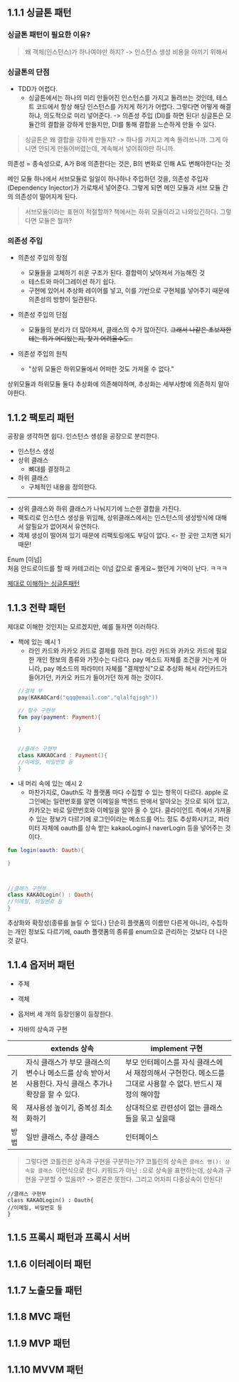 
## 1.1.1 싱글톤 패턴

### 싱글톤 패턴이 필요한 이유?
> 왜 객체(인스턴스)가 하나여야만 하지?
> -> 인스턴스 생성 비용을 아끼기 위해서

### 싱글톤의 단점
- TDD가 어렵다. 
	- 싱글톤에서는 하나의 미리 만들어진 인스턴스를 가지고 돌려쓰는 것인데, 테스트 코드에서 항상 해당 인스턴스를 가지게 하기가 어렵다.
	그렇다면 어떻게 해결하냐, 의도적으로 미리 넣어준다. -> 의존성 주입 (DI)를 하면 된다!
	싱글톤은 모듈간의 결합을 강하게 만들지만, DI를 통해 결합을 느슨하게 만들 수 있다.

> 싱글톤은 왜 결합을 강하게 만들지? 
> -> 하나를 가지고 계속 돌려쓰니까. 그게 아니면 안되게 만들어버렸는데, 계속해서 넣어줘야만 하니까.

의존성 = 종속성으로, A가 B에 의존한다는 것은, B의 변화로 인해 A도 변해야한다는 것

메인 모듈 하나에서 서브모듈로 일일이 하나하나 주입하던 것을, 의존성 주입자(Dependency Injector)가 가로채서 넣어준다. 그렇게 되면 메인 모듈과 서브 모듈 간의 의존성이 떨어지게 된다. 

> 서브모듈이라는 표현이 적절할까? 책에서는 하위 모듈이라고 나와있긴하다.
> 그렇다면 모듈은 뭘까?

### 의존성 주입

- 의존성 주입의 장점
	- 모듈들을 교체하기 쉬운 구조가 된다. 결합력이 낮아져서 가능해진 것
	- 테스트와 마이그레이션 하기 쉽다. 
	- 구현에 있어서 추상화 레이어를 넣고, 이를 기반으로 구현체를 넣어주기 때문에 의존성의 방향이 일관된다.

- 의존성 주입의 단점
	- 모듈들의 분리가 더 많아져서, 클래스의 수가 많아진다. ~~그래서 나같은 초보자한테는 뭐가 어디있는지, 찾기 어려울수도..~~

- 의존성 주입의 원칙
	- "상위 모듈은 하위모듈에서 어떠한 것도 가져올 수 없다."

상위모듈과 하위모듈 둘다 추상화에 의존해야하며, 추상화는 세부사항에 의존하지 말아야한다. 
## 1.1.2 팩토리 패턴

공장을 생각하면 쉽다.
인스턴스 생성을 공장으로 분리한다.


- 인스턴스 생성
- 상위 클래스
	- 뼈대를 결정하고
- 하위 클래스
	- 구체적인 내용을 정의한다.
---
- 상위 클래스와 하위 클래스가 나눠지기에 느슨한 결합을 가진다. 
- 팩토리로 인스턴스 생성을 위임해, 상위클래스에서는 인스턴스의 생성방식에 대해서 알필요가 없어져서 유연하다. 
- 객체 생성이 떨어져 있기 때문에 리팩토링에도 부담이 없다. <- 한 곳만 고치면 되기 때문!




Enum [이넘]  
처음 안드로이드를 할 때 카테고리는 이넘 값으로 줄게요~ 했던게 기억이 난다. ㅋㅋㅋ



[제대로 이해하는 싱글톤패턴](https://www.youtube.com/watch?v=DHo8qRCtmGU)
## 1.1.3 전략  패턴
제대로 이해한 것인지는 모르겠지만, 예를 들자면 이러하다.

- 책에 있는 예시 1
	- 라인 카드와 카카오 카드로 결제를 하려 한다. 라인 카드와 카카오 카드에 필요한 개인 정보의 종류와 가짓수는 다르다. pay 메소드 자체를 조건을 거는게 아니라, pay 메소드의 파라미터 자체를 "결제방식"으로 추상화 해서 라인카드가 들어가던, 카카오 카드가 들어가던 하게 하는 것이다. 
	```kotlin
	//결제 부
	pay(KAKAOCard("qqq@email.com","qlalfqjsgh"))

	// 함수 구현부
	fun pay(payment: Payment){
	
	}


	//클래스 구현부
	class KAKAOCard : Payment(){
	//이메일, 비밀번호 등
	}
	```
- 내 머리 속에 있는 예시 2
	- 마찬가지로, Oauth도 각 플랫폼 마다 수집할 수 있는 항목이 다르다. apple 로그인에는 일련번호를 알면 이메일을 백엔드 딴에서 알아오는 것으로 되어 있고, 카카오는 바로 일련번호와 이메일을 알아 올 수 있다. 클라이언트 측에서 가져올 수 있는 정보가 다르기에 로그인이라는 메소드를 어느 정도 추상화시키고, 파라미터 자체에 oauth를 상속 받는 kakaoLogin나 naverLogin 등을 넣어주는 것이다.
```kotlin
fun login(oauth: Oauth){

}



//클래스 구현부
class KAKAOLogin() : Oauth{
//이메일, 비밀번호 등
}
```

추상화와 확장성(종류를 늘릴 수 있다.) 단순히 플랫폼의 이름만 다른게 아니라, 수집하는 개인 정보도 다르기에, oauth 플랫폼의 종류를 enum으로 관리하는 것보다 더 나은 것 같다. 
## 1.1.4 옵저버 패턴
- 주체
- 객체
- 옵저버
세 개의 등장인물이 등장한다. 

- 자바의 상속과 구현

|  | extends 상속 | implement 구현 |
| ---- | ---- | ---- |
| 기본 | 자식 클래스가 부모 클래스의 변수나 메소드를 상속 받아서 사용한다. 자식 클래스 추가나 확장을 할 수 있다. | 부모 인터페이스를 자식 클래스에서 재정의해서 구현한다. 메소드를 그대로 사용할 수 없다. 반드시 재정의 해야함 |
| 목적 | 재사용성 높이기, 중복성 최소화하기 | 상대적으로 관련성이 없는 클래스들을 묶고 싶을때 |
| 방법 | 일반 클래스, 추상 클래스 | 인터페이스 |
> 그렇다면 코틀린은 상속과 구현을 구분하는가?
> 코틀린의 상속은 `클래스 명(): 상속할 클래스 `이런식으로 한다. 키워드가 아닌 `:`으로 상속을 표현하는데, 상속과 구현을 구분할 수 있을까? 
> -> 결론은 못한다. 그리고 어차피 다중상속이 안된다!


```
//클래스 구현부
class KAKAOLogin() : Oauth{
//이메일, 비밀번호 등
}
```


## 1.1.5 프록시 패턴과 프록시 서버
## 1.1.6 이터레이터 패턴
## 1.1.7 노출모듈 패턴
## 1.1.8 MVC 패턴
## 1.1.9 MVP 패턴
## 1.1.10 MVVM 패턴